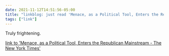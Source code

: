 ```yaml
---
date: 2021-11-12T14:51:56-05:00
title: "linkblog: just read 'Menace, as a Political Tool, Enters the Republican Mainstream - The New York Times'"
tags: ["link"]
---
```

Truly frightening.
 
[link to 'Menace, as a Political Tool, Enters the Republican Mainstream - The New York Times'](https://www.nytimes.com/2021/11/12/us/politics/republican-violent-rhetoric.html)
